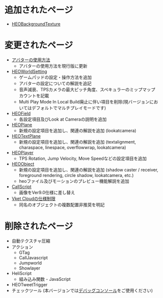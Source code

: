 # 追加されたページ
- [HEOBackgroundTexture](https://vrhikky.github.io/VketCloudSDK_Documents/9.0/ja/HEOComponents/HEOBackgroundTexture.html)

# 変更されたページ
- [アバターの使用方法](https://vrhikky.github.io/VketCloudSDK_Documents/9.0/ja/AboutVketCloudSDK/SetupAvatar.html)
    - アバターの使用方法を現行版に更新
- [HEOWorldSetting](https://vrhikky.github.io/VketCloudSDK_Documents/9.0/ja/HEOComponents/HEOWorldSetting.html)
    - ゲームパッドの設定・操作方法を追加
    - アバターの設定についての解説を追記
    - 音声減衰、TPSカメラの最大ピッチ角度、スペキュラーのミップマップカウントを記載
    - Multi Play Mode In Local Build廃止に伴い項目を削除(現バージョンにおいてはデフォルトでマルチプレイモードです)
- [HEOField](https://vrhikky.github.io/VketCloudSDK_Documents/9.0/ja/HEOComponents/HEOField.html)
    - 各設定項目及びLook at Cameraの説明を追加
- [HEOPlane](https://vrhikky.github.io/VketCloudSDK_Documents/9.0/ja/HEOComponents/HEOPlane.html)
    - 新規の設定項目を追加し、関連の解説を追加 (lookatcamera) 
- [HEOTextPlane](https://vrhikky.github.io/VketCloudSDK_Documents/9.0/ja/HEOComponents/HEOTextPlane.html)
    - 新規の設定項目を追加し、関連の解説を追加 (textalignment, charaspace, linespace, overflowwrap, lookatcamera) 
- [HEOPlayer](https://vrhikky.github.io/VketCloudSDK_Documents/9.0/ja/HEOComponents/HEOPlayer.html)
    - TPS Rotation, Jump Velocity, Move Speedなどの設定項目を追加
- [HEOObject](https://vrhikky.github.io/VketCloudSDK_Documents/9.0/ja/HEOComponents/HEOObject.html)
    - 新規の設定項目を追加し、関連の解説を追加 (shadow caster / receiver, foreground rendering, circle shadow, lookatcamera, etc.) 
    - heoファイル及びモーションのプレビュー機能解説を追加
- [CallScript](https://vrhikky.github.io/VketCloudSDK_Documents/9.0/ja/Actions/Programmatic/CallScript.html)
    - 画像をVer9.0仕様に差し替え
- [Vket Cloudの仕様制限](https://vrhikky.github.io/VketCloudSDK_Documents/9.0/ja/WorldMakingGuide/UnityGuidelines.html)
    - 同名のオブジェクトの複数配置非推奨を明記

# 削除されたページ
- 自動テクスチャ圧縮
- アクション
    - GTag
    - CallJavascript
    - Jumpworld
    - Showlayer
- HeliScript
    - 組み込み関数 - JavaScript
- HEOTweetTrigger
- チェックツール (本バージョンでは[デバッグコンソール](https://vrhikky.github.io/VketCloudSDK_Documents/9.0/ja/debugconsole/debugconsole.html)をご使用ください)